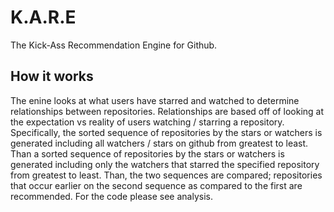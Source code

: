# K.A.R.E
The Kick-Ass Recommendation Engine for Github.

## How it works

The enine looks at what users have starred and watched to determine relationships between repositories. Relationships are based off of looking at the expectation vs reality of users watching / starring a repository. Specifically, the sorted sequence of repositories by the stars or watchers is generated including all watchers / stars on github from greatest to least. Than a sorted sequence of repositories by the stars or watchers is generated including only the watchers that starred the specified repository from greatest to least. Than, the two sequences are compared; repositories that occur earlier on the second sequence as compared to the first are recommended. For the code please see analysis.

